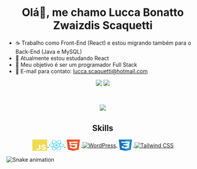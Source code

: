 <div align="center">
  <h1> Olá👋, me chamo Lucca Bonatto Zwaizdis Scaquetti </h1>
</div>

- ☕ Trabalho como Front-End (React) e estou migrando também para o Back-End (Java e MySQL)
- 🌱 Atualmente estou estudando React
- 🚀 Meu objetivo é ser um programador Full Stack
- 📧 E-mail para contato: lucca.scaquetti@hotmail.com

 <div align="center">
  <a href="https://www.instagram.com/luccabzs" target="_blank"><img src="https://img.shields.io/badge/-Instagram-%23E4405F?style=for-the-badge&logo=instagram&logoColor=white" target="_blank"></a> 
  <a href="https://www.linkedin.com/in/lucca-scaquetti-672091240/" target="_blank"><img src="https://img.shields.io/badge/-LinkedIn-%230077B5?style=for-the-badge&logo=linkedin&logoColor=white" target="_blank"></a> 
</div>

##
<br>
<div align="center">
  <picture>
  <source
    srcset="https://github-readme-stats.vercel.app/api/top-langs/?username=DevBonatto&layout=compact&show_icons=true&theme=tokyonight&langs_count=8"
    media="(prefers-color-scheme: dark)"
  />
  <source
    srcset="https://github-readme-stats.vercel.app/api/top-langs/?username=DevBonatto&show_icons=true"
    media="(prefers-color-scheme: light), (prefers-color-scheme: no-preference)"
  />
  <img src="https://github-readme-stats.vercel.app/api/top-langs/?username=DevBonatto&show_icons=true" />
  </picture>
</div>
 
<div align="center">
  <h2> Skills </h2>
  <a href="https://developer.mozilla.org/pt-BR/docs/Web/JavaScript" target="_blank"> 
    <img align="center" alt="JavaScript" height="30" width="40" src="https://raw.githubusercontent.com/devicons/devicon/master/icons/javascript/javascript-plain.svg">
  </a>
  <a href="https://react.dev/" target="_blank"> 
    <img align="center" alt="React" height="30" width="40" src="https://raw.githubusercontent.com/devicons/devicon/master/icons/react/react-original.svg">
  </a>
  <a href="https://developer.mozilla.org/pt-BR/docs/Web/HTML" target="_blank">
    <img align="center" alt="HTML" height="30" width="40" src="https://raw.githubusercontent.com/devicons/devicon/master/icons/html5/html5-original.svg">
  </a>
  <a href="https://br.wordpress.org/" target="_blank">
    <img align="center" alt="WordPress" height="30" width="40" src="https://www.vectorlogo.zone/logos/wordpress/wordpress-icon.svg">
  </a>
  <a href="https://developer.mozilla.org/pt-BR/docs/Web/CSS" target="_blank">
    <img align="center" alt="CSS" height="30" width="40" src="https://raw.githubusercontent.com/devicons/devicon/master/icons/css3/css3-original.svg">
  </a>
  <a href="https://tailwindcss.com/" target="_blank">
    <img align="center" alt="Tailwind CSS" height="30" width="40" src="https://upload.wikimedia.org/wikipedia/commons/d/d5/Tailwind_CSS_Logo.svg">
  </a>
</div>

![Snake animation](https://github.com/DevBonatto/DevBonatto/blob/output/github-contribution-grid-snake.svg)
